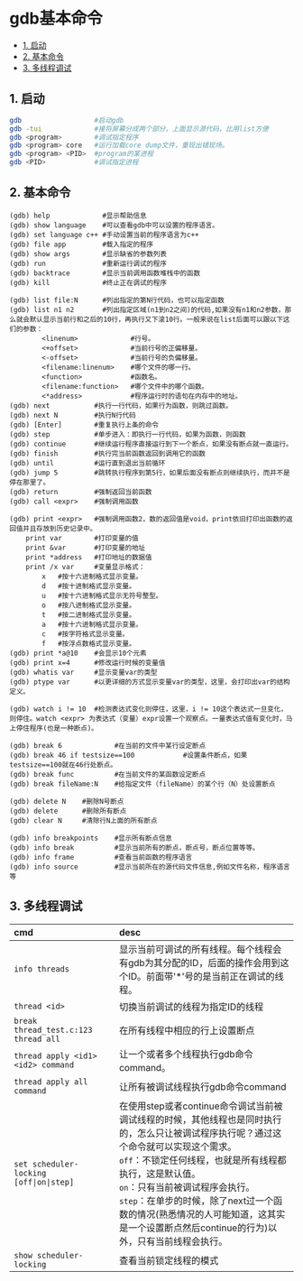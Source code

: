 # gdb基本命令

- [1. 启动](#1-启动)
- [2. 基本命令](#2-基本命令)
- [3. 多线程调试](#3-多线程调试)

## 1. 启动

```bash
gdb                  #启动gdb
gdb -tui             #接将屏幕分成两个部分，上面显示源代码，比用list方便
gdb <program>        #调试指定程序
gdb <program> core   #运行加载core dump文件，重现出错现场。
gdb <program> <PID>  #program的某进程
gdb <PID>            #调试指定进程
```

## 2. 基本命令

```t
(gdb) help             #显示帮助信息
(gdb) show language    #可以查看gdb中可以设置的程序语言。
(gdb) set language c++ #手动设置当前的程序语言为c++
(gdb) file app         #载入指定的程序
(gdb) show args        #显示缺省的参数列表
(gdb) run              #重新运行调试的程序
(gdb) backtrace        #显示当前调用函数堆栈中的函数
(gdb) kill             #终止正在调试的程序

(gdb) list file:N      #列出指定的第N行代码，也可以指定函数
(gdb) list n1 n2       #列出指定区域(n1到n2之间)的代码,如果没有n1和n2参数，那么就会默认显示当前行和之后的10行，再执行又下滚10行。一般来说在list后面可以跟以下这们的参数：
        <linenum>             #行号。
        <+offset>             #当前行号的正偏移量。
        <-offset>             #当前行号的负偏移量。
        <filename:linenum>    #哪个文件的哪一行。
        <function>            #函数名。
        <filename:function>   #哪个文件中的哪个函数。
        <*address>            #程序运行时的语句在内存中的地址。
(gdb) next           #执行一行代码，如果行为函数，则跳过函数。
(gdb) next N         #执行N行代码
(gdb) [Enter]        #重复执行上条的命令
(gdb) step           #单步进入：即执行一行代码，如果为函数，则函数
(gdb) continue       #继续运行程序直接运行到下一个断点，如果没有断点就一直运行。
(gdb) finish         #执行完当前函数返回到调用它的函数
(gdb) until          #运行直到退出当前循环
(gdb) jump 5         #跳转执行程序到第5行，如果后面没有断点则继续执行，而并不是停在那里了。
(gdb) return         #强制返回当前函数
(gdb) call <expr>    #强制调用函数

(gdb) print <expr>   #强制调用函数2，数的返回值是void，print依旧打印出函数的返回值并且存放到历史记录中。
    print var        #打印变量的值
    print &var       #打印变量的地址
    print *address   #打印地址的数据值
    print /x var     #变量显示格式：
        x   #按十六进制格式显示变量。
        d   #按十进制格式显示变量。
        u   #按十六进制格式显示无符号整型。
        o   #按八进制格式显示变量。
        t   #按二进制格式显示变量。
        a   #按十六进制格式显示变量。
        c   #按字符格式显示变量。
        f   #按浮点数格式显示变量。
(gdb) print *a@10    #会显示10个元素
(gdb) print x=4      #修改运行时候的变量值
(gdb) whatis var     #显示变量var的类型
(gdb) ptype var      #以更详细的方式显示变量var的类型，这里，会打印出var的结构定义。

(gdb) watch i != 10  #检测表达式变化则停住，这里，i != 10这个表达式一旦变化，则停住。watch <expr> 为表达式（变量）expr设置一个观察点。一量表达式值有变化时，马上停住程序(也是一种断点)。

(gdb) break 6             #在当前的文件中某行设定断点
(gdb) break 46 if testsize==100            #设置条件断点，如果testsize==100就在46行处断点。
(gdb) break func          #在当前文件的某函数设定断点
(gdb) break fileName:N    #给指定文件（fileName）的某个行（N）处设置断点

(gdb) delete N    #删除N号断点
(gdb) delete      #删除所有断点
(gdb) clear N     #清除行N上面的所有断点

(gdb) info breakpoints    #显示所有断点信息
(gdb) info break          #显示当前所有的断点，断点号，断点位置等等。
(gdb) info frame          #查看当前函数的程序语言
(gdb) info source         #显示当前所在的源代码文件信息,例如文件名称，程序语言等
```

## 3. 多线程调试

| cmd | desc |
| :--- |:--- |
| `info threads` | 显示当前可调试的所有线程。每个线程会有gdb为其分配的ID，后面的操作会用到这个ID。前面带'*'号的是当前正在调试的线程。|
| `thread <id>` | 切换当前调试的线程为指定ID的线程 |
| `break thread_test.c:123 thread all` | 在所有线程中相应的行上设置断点 |
| `thread apply <id1> <id2> command` | 让一个或者多个线程执行gdb命令command。 |
| `thread apply all command` | 让所有被调试线程执行gdb命令command |
| `set scheduler-locking [off\|on\|step]` | 在使用step或者continue命令调试当前被调试线程的时候，其他线程也是同时执行的，怎么只让被调试程序执行呢？通过这个命令就可以实现这个需求。<br> `off`：不锁定任何线程，也就是所有线程都执行，这是默认值。<br> `on`：只有当前被调试程序会执行。 <br> `step`：在单步的时候，除了next过一个函数的情况(熟悉情况的人可能知道，这其实是一个设置断点然后continue的行为)以外，只有当前线程会执行。|
| `show scheduler-locking` | 查看当前锁定线程的模式 |
